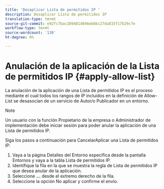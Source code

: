 ```yaml
---
title: 'Desaplicar Lista de permitidos IP '
description: Desaplicar Lista de permitidos IP
translation-type: tm+mt
source-git-commit: e92fc7bac289481d046eb6bc27da833f17b29c7e
workflow-type: tm+mt
source-wordcount: '130'
ht-degree: 0%

---
```



# Anulación de la aplicación de la Lista de permitidos IP {#apply-allow-list}

La anulación de la aplicación de una Lista de permitidos IP es el proceso mediante el cual todos los rangos de IP incluidos en la definición de Allow-List se desasocian de un servicio de Autor/o Publicador en un entorno.

>[!NOTE]
>Un usuario con la función Propietario de la empresa o Administrador de implementación debe iniciar sesión para poder anular la aplicación de una Lista de permitidos IP.

Siga los pasos a continuación para CancelarAplicar una Lista de permitidos IP:

1. Vaya a la página Detalles del Entorno específica desde la pantalla Entornos y vaya a la tabla Lista de permitidos IP.
1. Identifique la fila en la que se muestra la regla de Lista de permitidos IP que desea anular de la aplicación.
1. Seleccione **...** desde el extremo derecho de la fila.
1. Seleccione la opción No aplicar y confirme el envío.
